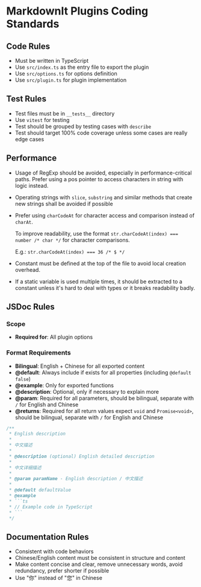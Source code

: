 # MarkdownIt Plugins Coding Standards

## Code Rules

- Must be written in TypeScript
- Use `src/index.ts` as the entry file to export the plugin
- Use `src/options.ts` for options definition
- Use `src/plugin.ts` for plugin implementation

## Test Rules

- Test files must be in `__tests__` directory
- Use `vitest` for testing
- Test should be grouped by testing cases with `describe`
- Test should target 100% code coverage unless some cases are really edge cases

## Performance

- Usage of RegExp should be avoided, especially in performance-critical paths. Prefer using a pos pointer to access characters in string with logic instead.

- Operating strings with `slice`, `substring` and similar methods that create new strings shall be avoided if possible

- Prefer using `charCodeAt` for character access and comparison instead of `charAt`.

  To improve readability, use the format `str.charCodeAt(index) === number /* char */` for character comparisons.

  E.g.: `str.charCodeAt(index) === 36 /* $ */`

- Constant must be defined at the top of the file to avoid local creation overhead.

- If a static variable is used multiple times, it should be extracted to a constant unless it's hard to deal with types or it breaks readability badly.

## JSDoc Rules

### Scope

- **Required for**: All plugin options

### Format Requirements

- **Bilingual**: English + Chinese for all exported content
- **@default**: Always include if exists for all properties (including `@default false`)
- **@example**: Only for exported functions
- **@description**: Optional, only if necessary to explain more
- **@param**: Required for all parameters, should be bilingual, separate with `/` for English and Chinese
- **@returns**: Required for all return values expect `void` and `Promise<void>`, should be bilingual, separate with `/` for English and Chinese

````ts
/**
 * English description
 *
 * 中文描述
 *
 * @description (optional) English detailed description
 *
 * 中文详细描述
 *
 * @param paramName - English description / 中文描述
 *
 * @default defaultValue
 * @example
 * ```ts
 * // Example code in TypeScript
 * ```
 */
````

## Documentation Rules

- Consistent with code behaviors
- Chinese/English content must be consistent in structure and content
- Make content concise and clear, remove unnecessary words, avoid redundancy, prefer shorter if possible
- Use "你" instead of "您" in Chinese
